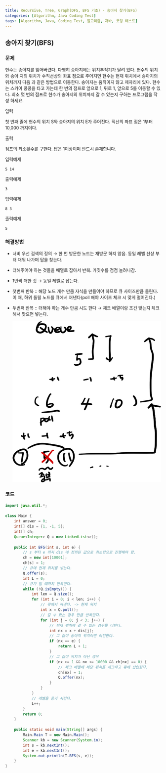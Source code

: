 ```yaml
---
title: Recursive, Tree, Graph(DFS, BFS 기초) - 송아지 찾기(BFS)
categories: [Algorithm, Java Coding Test]
tags: [Algorithm, Java, Coding Test, 알고리즘, 자바, 코딩 테스트]
---
```


## 송아지 찾기(BFS)

### 문제

현수는 송아지를 잃어버렸다. 다행히 송아지에는 위치추적기가 달려 있다. 현수의 위치와 송아 지의 위치가 수직선상의 좌표 점으로 주어지면 현수는 현재 위치에서 송아지의 위치까지 다음 과 같은 방법으로 이동한다. 송아지는 움직이지 않고 제자리에 있다.
현수는 스카이 콩콩을 타고 가는데 한 번의 점프로 앞으로 1, 뒤로 1, 앞으로 5를 이동할 수 있다. 최소 몇 번의 점프로 현수가 송아지의 위치까지 갈 수 있는지 구하는 프로그램을 작성 하세요.

입력

첫 번째 줄에 현수의 위치 S와 송아지의 위치 E가 주어진다. 직선의 좌표 점은 1부터 10,000 까지이다.

출력

점프의 최소횟수를 구한다. 답은 1이상이며 반드시 존재합니다.

입력예제

```
5 14
```

출력예제
```
3
```

입력예제

```
8 3
```

출력예제

```
5
```

### 해결방법

- 너비 우선 검색의 정의 → 한 번 방문한 노드는 재방문 하지 않음. 동일 레벨 선상 부터 채워 나가며 답을 찾는다.
- 더해주어야 하는 것들을 배열로 잡아서 반복. 가짓수를 점점 늘려나감. 
- 1번씩 더한 것 → 동일 레벨로 잡는다.
- 첫번째 반복 :: 해당 노드 개수 만큼 자식을 만들어야 하므로 큐 사이즈만큼 돌린다. 이 때, 하위 돌릴 노드를 큐에서 꺼낸다(poll 해야 사이즈 체크 시 맞게 떨어진다.)
- 두번째 반복 :: 더해야 하는 개수 만큼 시도 한다 → 체크 배열이랑 조건 맞는지 체크해서 맞으면 넣는다.

  ![61.png](/assets/img/Algorithm/61.png)

### 코드

```java
import java.util.*;

class Main {
    int answer = 0;
    int[] dis = {1, -1, 5};
    int[] ch;
    Queue<Integer> Q = new LinkedList<>();

    public int BFS(int s, int e) {
        // s 부터 e 까지 dis 에 정의된 값으로 최소한으로 진행해야 함.
        ch = new int[10001];
        ch[s] = 1;
        // 큐에 현재 위치를 넣는다.
        Q.offer(s);
        int L = 0;
        // 큐가 빌 때까지 반복한다.
        while (!Q.isEmpty()) {
            int len = Q.size();
            for (int i = 0; i < len; i++) {
                // 큐에서 꺼낸다. -> 현재 위치
                int x = Q.poll();
                // 갈 수 있는 경우 만큼 반복한다.
                for (int j = 0; j < 3; j++) {
                    // 현재 위치에 갈 수 있는 경우를 더한다.
                    int nx = x + dis[j];
                    // 그 값이 송아지 위치이면 리턴한다.
                    if (nx == e) {
                        return L + 1;
                    }
                    // 그 값이 위치가 아닌 경우
                    if (nx >= 1 && nx <= 10000 && ch[nx] == 0) {
                        // 체크 배열에 해당 위치를 체크하고 큐에 삽입한다.
                        ch[nx] = 1;
                        Q.offer(nx);
                    }
                }
            }
            // 레벨을 증가 시킨다.
            L++;
        }
        return 0;
    }

    public static void main(String[] args) {
        Main.Main T = new Main.Main();
        Scanner kb = new Scanner(System.in);
        int s = kb.nextInt();
        int e = kb.nextInt();
        System.out.println(T.BFS(s, e));
    }
}


```
